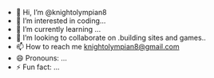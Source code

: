 - 👋 Hi, I’m @knightolympian8
- 👀 I’m interested in coding...
- 🌱 I’m currently learning ...
- 💞️ I’m looking to collaborate on .building sites and games..
- 📫 How to reach me knightolympian8@gmail.com
- 😄 Pronouns: ...
- ⚡ Fun fact: ...

<!---
knightolympian8/knightolympian8 is a ✨ special ✨ repository because its `README.md` (this file) appears on your GitHub profile.
You can click the Preview link to take a look at your changes.
--->
